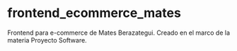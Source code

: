 # frontend_ecommerce_mates
Frontend para e-commerce de Mates Berazategui. Creado en el marco de la materia Proyecto Software.
